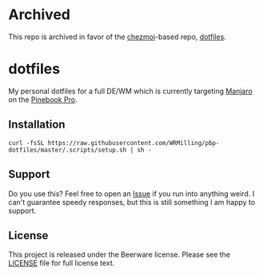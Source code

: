# Archived

This repo is archived in favor of the [chezmoi](https://chezmoi.io)-based repo, [dotfiles](https://github.com/wrmilling/dotfiles).

# dotfiles
My personal dotfiles for a full DE/WM which is currently targeting [Manjaro](https://manjaro.org/) on the [Pinebook Pro](https://www.pine64.org/pinebook-pro/).

<Screenshot coming soon>

## Installation

`curl -fsSL https://raw.githubusercontent.com/WRMilling/pbp-dotfiles/master/.scripts/setup.sh | sh -`

## Support

Do you use this? Feel free to open an [Issue](https://github.com/WRMilling/pbp-dotfiles/issues/new) if you run into anything weird. I can't guarantee speedy responses, but this is still something I am happy to support. 

## License

This project is released under the Beerware license. Please see the [LICENSE](LICENSE) file for full license text.
